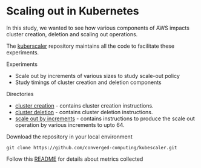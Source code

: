 # Scaling out in Kubernetes 
In this study, we wanted to see how various components of AWS impacts cluster creation, deletion and scaling out operations. 

The [kuberscaler](https://github.com/converged-computing/kubescaler/tree/main) repository maintains all the code to facilitate these experiments. 

Experiments
- Scale out by increments of various sizes to study scale-out policy
- Study timings of cluster creation and deletion components

Directories
- [cluster creation](cluster-creation) - contains cluster creation instructions. 
- [cluster deletion](cluster-deletion) - contains cluster deletion instructions.
- [scale out by increments](scale-out-by-increments) - contains instructions to produce the scale out operation by various increments to upto 64.

Download the repository in your local environment
```console
git clone https://github.com/converged-computing/kubescaler.git
```

Follow this [README](https://github.com/converged-computing/kubescaler/blob/main/examples/aws/README.md) for details about metrics collected
